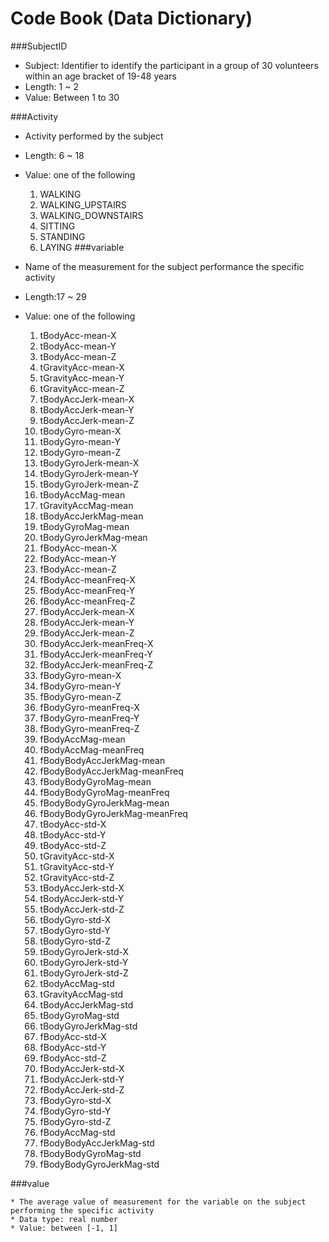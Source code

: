 # Code Book (Data Dictionary)

###SubjectID
  
  * Subject: Identifier to identify the participant in a group of 30 volunteers within an age bracket of 19-48 years
  * Length: 1 ~ 2 
  * Value: Between 1 to 30

###Activity
  
  * Activity performed by the subject
  * Length: 6 ~ 18 
  * Value: one of the following
    1. WALKING
    2. WALKING_UPSTAIRS
    3. WALKING_DOWNSTAIRS
    4. SITTING
    5. STANDING 
    6. LAYING
###variable
  
  * Name of the measurement for the subject performance the specific activity
  * Length:17 ~ 29
  * Value: one of the following
  
    1. tBodyAcc-mean-X 
    2. tBodyAcc-mean-Y 
    3. tBodyAcc-mean-Z 
    4. tGravityAcc-mean-X 
    5. tGravityAcc-mean-Y 
    6. tGravityAcc-mean-Z 
    7. tBodyAccJerk-mean-X 
    8. tBodyAccJerk-mean-Y 
    9. tBodyAccJerk-mean-Z 
    10. tBodyGyro-mean-X 
    11. tBodyGyro-mean-Y 
    12. tBodyGyro-mean-Z 
    13. tBodyGyroJerk-mean-X 
    14. tBodyGyroJerk-mean-Y 
    15. tBodyGyroJerk-mean-Z 
    16. tBodyAccMag-mean 
    17. tGravityAccMag-mean 
    18. tBodyAccJerkMag-mean 
    19. tBodyGyroMag-mean 
    20. tBodyGyroJerkMag-mean 
    21. fBodyAcc-mean-X 
    22. fBodyAcc-mean-Y 
    23. fBodyAcc-mean-Z 
    24. fBodyAcc-meanFreq-X 
    25. fBodyAcc-meanFreq-Y 
    26. fBodyAcc-meanFreq-Z 
    27. fBodyAccJerk-mean-X 
    28. fBodyAccJerk-mean-Y 
    29. fBodyAccJerk-mean-Z 
    30. fBodyAccJerk-meanFreq-X 
    31. fBodyAccJerk-meanFreq-Y 
    32. fBodyAccJerk-meanFreq-Z 
    33. fBodyGyro-mean-X 
    34. fBodyGyro-mean-Y 
    35. fBodyGyro-mean-Z 
    36. fBodyGyro-meanFreq-X 
    37. fBodyGyro-meanFreq-Y 
    38. fBodyGyro-meanFreq-Z 
    39. fBodyAccMag-mean 
    40. fBodyAccMag-meanFreq 
    41. fBodyBodyAccJerkMag-mean 
    42. fBodyBodyAccJerkMag-meanFreq 
    43. fBodyBodyGyroMag-mean 
    44. fBodyBodyGyroMag-meanFreq 
    45. fBodyBodyGyroJerkMag-mean 
    46. fBodyBodyGyroJerkMag-meanFreq 
    47. tBodyAcc-std-X 
    48. tBodyAcc-std-Y 
    49. tBodyAcc-std-Z 
    50. tGravityAcc-std-X 
    51. tGravityAcc-std-Y 
    52. tGravityAcc-std-Z 
    53. tBodyAccJerk-std-X 
    54. tBodyAccJerk-std-Y 
    55. tBodyAccJerk-std-Z 
    56. tBodyGyro-std-X 
    57. tBodyGyro-std-Y 
    58. tBodyGyro-std-Z 
    59. tBodyGyroJerk-std-X 
    60. tBodyGyroJerk-std-Y 
    61. tBodyGyroJerk-std-Z 
    62. tBodyAccMag-std 
    63. tGravityAccMag-std 
    64. tBodyAccJerkMag-std 
    65. tBodyGyroMag-std 
    66. tBodyGyroJerkMag-std 
    67. fBodyAcc-std-X 
    69. fBodyAcc-std-Y 
    69. fBodyAcc-std-Z 
    70. fBodyAccJerk-std-X 
    71. fBodyAccJerk-std-Y 
    72. fBodyAccJerk-std-Z 
    73. fBodyGyro-std-X 
    74. fBodyGyro-std-Y 
    75. fBodyGyro-std-Z 
    76. fBodyAccMag-std 
    77. fBodyBodyAccJerkMag-std 
    78. fBodyBodyGyroMag-std 
    79. fBodyBodyGyroJerkMag-std

###value
  
    * The average value of measurement for the variable on the subject performing the specific activity
    * Data type: real number
    * Value: between [-1, 1]

